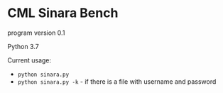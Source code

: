 # CML Sinara Bench

program version 0.1

Python 3.7

Current usage:
* `python sinara.py`
* `python sinara.py -k` - if there is a file with username and password 